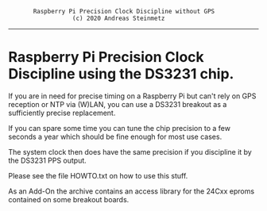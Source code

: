            Raspberry Pi Precision Clock Discipline without GPS
                      (c) 2020 Andreas Steinmetz

--------------------------------------------------------------------------


  Raspberry Pi Precision Clock Discipline using the DS3231 chip.
===================================================================

If you are in need for precise timing on a Raspberry Pi but can't
rely on GPS reception or NTP via (W)LAN, you can use a DS3231 breakout
as a sufficiently precise replacement.

If you can spare some time you can tune the chip precision to a
few seconds a year which should be fine enough for most use cases.

The system clock then does have the same precision if you
discipline it by the DS3231 PPS output.

Please see the file HOWTO.txt on how to use this stuff.

As an Add-On the archive contains an access library for the 24Cxx
eproms contained on some breakout boards.
